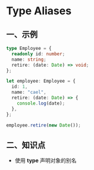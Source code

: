 # Type Aliases

## 一、示例

```ts
type Employee = {
  readonly id: number;
  name: string;
  retire: (date: Date) => void;
};

let employee: Employee = {
  id: 1,
  name: "cael",
  retire: (date: Date) => {
    console.log(date);
  },
};

employee.retire(new Date());
```

## 二、知识点

- 使用 **type** 声明对象的别名
